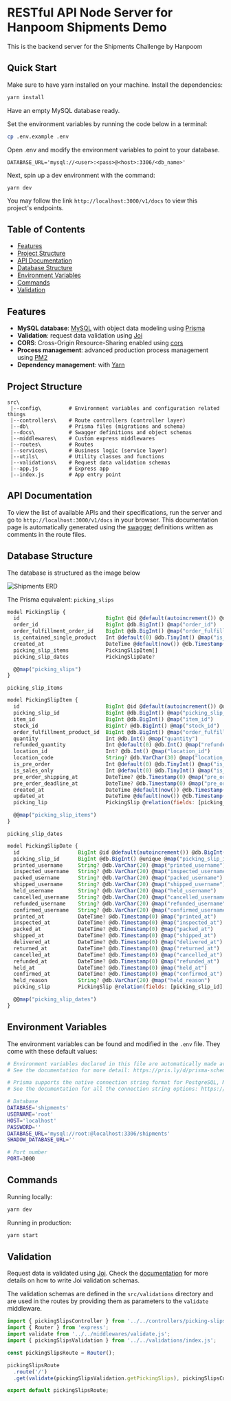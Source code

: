 # RESTful API Node Server for Hanpoom Shipments Demo

This is the backend server for the Shipments Challenge by Hanpoom

## Quick Start
Make sure to have yarn installed on your machine.
Install the dependencies:
```bash
yarn install
```

Have an empty MySQL database ready. 

Set the environment variables by running the code below in a terminal:

```bash
cp .env.example .env
```

Open .env and modify the environment variables to point to your database.
```
DATABASE_URL='mysql://<user>:<pass>@<host>:3306/<db_name>'
```

Next, spin up a dev environment with the command:
```
yarn dev
```

You may follow the link `http://localhost:3000/v1/docs` to view this project's endpoints.

## Table of Contents

- [Features](#features)
- [Project Structure](#project-structure)
- [API Documentation](#api-documentation)
- [Database Structure](#database-structure)
- [Environment Variables](#environment-variables)
- [Commands](#commands)
- [Validation](#validation)

## Features

- **MySQL database**: [MySQL](https://www.mysql.com/) with object data modeling using [Prisma](https://www.prisma.io/)
- **Validation**: request data validation using [Joi](https://github.com/hapijs/joi)
- **CORS**: Cross-Origin Resource-Sharing enabled using [cors](https://github.com/expressjs/cors)
- **Process management**: advanced production process management using [PM2](https://pm2.keymetrics.io)
- **Dependency management**: with [Yarn](https://yarnpkg.com)

## Project Structure

```
src\
 |--config\         # Environment variables and configuration related things
 |--controllers\    # Route controllers (controller layer)
 |--db\             # Prisma files (migrations and schema)
 |--docs\           # Swagger definitions and object schemas
 |--middlewares\    # Custom express middlewares
 |--routes\         # Routes
 |--services\       # Business logic (service layer)
 |--utils\          # Utility classes and functions
 |--validations\    # Request data validation schemas
 |--app.js          # Express app
 |--index.js        # App entry point
```

## API Documentation

To view the list of available APIs and their specifications, run the server and go to `http://localhost:3000/v1/docs` in your browser. This documentation page is automatically generated using the [swagger](https://swagger.io/) definitions written as comments in the route files.

## Database Structure

The database is structured as the image below

![Shipments ERD](https://github.com/flamechaoz/shipments/blob/main/src/assets/img/shipments_erd.png?raw=true)

The Prisma equivalent:
`picking_slips`
```javascript
model PickingSlip {
  id                            BigInt @id @default(autoincrement()) @db.BigInt()
  order_id                      BigInt @db.BigInt() @map("order_id")
  order_fulfillment_order_id    BigInt @db.BigInt() @map("order_fulfillment_order_id")
  is_contained_single_product   Int @default(0) @db.TinyInt() @map("is_contained_single_product")
  created_at                    DateTime @default(now()) @db.Timestamp(0) @map("created_at")
  picking_slip_items            PickingSlipItem[]
  picking_slip_dates            PickingSlipDate?

  @@map("picking_slips")
}
```

`picking_slip_items`
```javascript
model PickingSlipItem {
  id                            BigInt @id @default(autoincrement()) @db.BigInt()
  picking_slip_id               BigInt @db.BigInt() @map("picking_slip_id")
  item_id                       BigInt @db.BigInt() @map("item_id")
  stock_id                      BigInt? @db.BigInt() @map("stock_id")
  order_fulfillment_product_id  BigInt @db.BigInt() @map("order_fulfillment_product_id")
  quantity                      Int @db.Int() @map("quantity")
  refunded_quantity             Int @default(0) @db.Int() @map("refunded_quantity")
  location_id                   Int? @db.Int() @map("location_id")
  location_code                 String? @db.VarChar(30) @map("location_code")
  is_pre_order                  Int @default(0) @db.TinyInt() @map("is_pre_order")
  is_sales_only                 Int @default(0) @db.TinyInt() @map("is_sales_only")
  pre_order_shipping_at         DateTime? @db.Timestamp(0) @map("pre_order_shipping_at")
  pre_order_deadline_at         DateTime? @db.Timestamp(0) @map("pre_order_deadline_at")
  created_at                    DateTime @default(now()) @db.Timestamp(0) @map("created_at")
  updated_at                    DateTime @default(now()) @db.Timestamp(0) @updatedAt @map("updated_at")
  picking_lip                   PickingSlip @relation(fields: [picking_slip_id], references: [id])

  @@map("picking_slip_items")
}
```

`picking_slip_dates`
```javascript
model PickingSlipDate {
  id                   BigInt @id @default(autoincrement()) @db.BigInt()
  picking_slip_id      BigInt @db.BigInt() @unique @map("picking_slip_id")
  printed_username     String? @db.VarChar(20) @map("printed_username")
  inspected_username   String? @db.VarChar(20) @map("inspected_username")
  packed_username      String? @db.VarChar(20) @map("packed_username")
  shipped_username     String? @db.VarChar(20) @map("shipped_username")
  held_username        String? @db.VarChar(20) @map("held_username")
  cancelled_username   String? @db.VarChar(20) @map("cancelled_username")
  refunded_username    String? @db.VarChar(20) @map("refunded_username")
  confirmed_username   String? @db.VarChar(20) @map("confirmed_username")
  printed_at           DateTime? @db.Timestamp(0) @map("printed_at")
  inspected_at         DateTime? @db.Timestamp(0) @map("inspected_at")
  packed_at            DateTime? @db.Timestamp(0) @map("packed_at")
  shipped_at           DateTime? @db.Timestamp(0) @map("shipped_at")
  delivered_at         DateTime? @db.Timestamp(0) @map("delivered_at")
  returned_at          DateTime? @db.Timestamp(0) @map("returned_at")
  cancelled_at         DateTime? @db.Timestamp(0) @map("cancelled_at")
  refunded_at          DateTime? @db.Timestamp(0) @map("refunded_at")
  held_at              DateTime? @db.Timestamp(0) @map("held_at")
  confirmed_at         DateTime? @db.Timestamp(0) @map("confirmed_at")
  held_reason          String? @db.VarChar(20) @map("held_reason")
  picking_slip         PickingSlip @relation(fields: [picking_slip_id], references: [id])

  @@map("picking_slip_dates")
}
```

## Environment Variables

The environment variables can be found and modified in the `.env` file. They come with these default values:

```bash
# Environment variables declared in this file are automatically made available to Prisma.
# See the documentation for more detail: https://pris.ly/d/prisma-schema#accessing-environment-variables-from-the-schema

# Prisma supports the native connection string format for PostgreSQL, MySQL, SQLite, SQL Server, MongoDB and CockroachDB.
# See the documentation for all the connection string options: https://pris.ly/d/connection-strings

# Database
DATABASE='shipments'
USERNAME='root'
HOST='localhost'
PASSWORD=''
DATABASE_URL='mysql://root:@localhost:3306/shipments'
SHADOW_DATABASE_URL=''

# Port number
PORT=3000

```

## Commands

Running locally:

```bash
yarn dev
```

Running in production:

```bash
yarn start
```

## Validation

Request data is validated using [Joi](https://joi.dev/). Check the [documentation](https://joi.dev/api/) for more details on how to write Joi validation schemas.

The validation schemas are defined in the `src/validations` directory and are used in the routes by providing them as parameters to the `validate` middleware.

```javascript
import { pickingSlipsController } from '../../controllers/picking-slips.controller.js';
import { Router } from 'express';
import validate from '../../middlewares/validate.js';
import { pickingSlipsValidation } from '../../validations/index.js';

const pickingSlipsRoute = Router();

pickingSlipsRoute
  .route('/')
  .get(validate(pickingSlipsValidation.getPickingSlips), pickingSlipsController.getPickingSlips);

export default pickingSlipsRoute;
```
